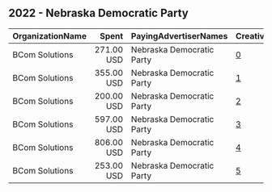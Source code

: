 ## 2022 - Nebraska Democratic Party 
|OrganizationName|Spent|PayingAdvertiserNames|CreativeUrls|Impressions|Genders|AgeBrackets|CountryCodes|BillingAddresses|CandidateBallotInformation|
|:---|---:|:---|:---|---:|:---|:---|:---|:---|:---|
|BCom Solutions|271.00 USD|Nebraska Democratic Party|[0](https://www.snap.com/political-ads/asset/49b449f2ee101ca688b96c8017aaa579c49c505e56d299fdc9aaf70e89f75ee6?mediaType=jpeg)|15,391||18+|united states|"919 Central Ave,Auburn,68305,US"|Nebraska Democratic Party|
|BCom Solutions|355.00 USD|Nebraska Democratic Party|[1](https://www.snap.com/political-ads/asset/4df964740ccf1588d85c1a562a44fc4f31c2ef63e6005840c71aee3912f51bdd?mediaType=jpeg)|18,855||18+|united states|"919 Central Ave,Auburn,68305,US"|Nebraska Democratic Party|
|BCom Solutions|200.00 USD|Nebraska Democratic Party|[2](https://www.snap.com/political-ads/asset/9826b0afb2a886ef299d6f1f2537731a6e63924c7e8a7a155aeec7dc0c7c1e3b?mediaType=jpeg)|10,021||18+|united states|"919 Central Ave,Auburn,68305,US"|Nebraska Democratic Party|
|BCom Solutions|597.00 USD|Nebraska Democratic Party|[3](https://www.snap.com/political-ads/asset/ad983b8c1009e19d91f72607908a8063941e33047c7cada1d426afd899147e7a?mediaType=jpeg)|33,495||18+|united states|"919 Central Ave,Auburn,68305,US"|Nebraska Democratic Party|
|BCom Solutions|806.00 USD|Nebraska Democratic Party|[4](https://www.snap.com/political-ads/asset/ae3c4c62e26fb3b42b889c9a51f277356e493101dbd2a4bb1946b893933bb36b?mediaType=jpeg)|37,051||18+|united states|"919 Central Ave,Auburn,68305,US"|Nebraska Democratic Party|
|BCom Solutions|253.00 USD|Nebraska Democratic Party|[5](https://www.snap.com/political-ads/asset/ecf3f4c817ea2dadc7962e735daf0441b2d151ee22323385db7c77109211657e?mediaType=jpeg)|14,142||18+|united states|"919 Central Ave,Auburn,68305,US"|Nebraska Democratic Party|
